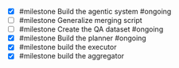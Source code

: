 - [x] #milestone Build the agentic system  #ongoing
- [ ] #milestone Generalize merging script
- [ ] #milestone Create the QA dataset #ongoing
- [x]  #milestone Build the planner #ongoing
- [x] #milestone build the executor
- [x] #milestone build the aggregator